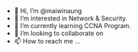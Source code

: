 - 👋 Hi, I’m @maiwinaung
- 👀 I’m interested in Network & Security. 
- 🌱 I’m currently learning CCNA Program. 
- 💞️ I’m looking to collaborate on 
- 📫 How to reach me ...

<!---
maiwinaung-lab/maiwinaung-lab is a ✨ special ✨ repository because its `README.md` (this file) appears on your GitHub profile.
You can click the Preview link to take a look at your changes.
--->
